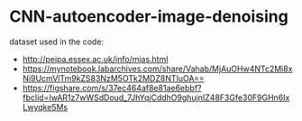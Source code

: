 # CNN-autoencoder-image-denoising
dataset used in the code:
- http://peipa.essex.ac.uk/info/mias.html
- https://mynotebook.labarchives.com/share/Vahab/MjAuOHw4NTc2Mi8xNi9UcmVlTm9kZS83NzM5OTk2MDZ8NTIuOA==
- https://figshare.com/s/37ec464af8e81ae6ebbf?fbclid=IwAR1z7wWSdDoud_7JhYqjCddhO9ghujnIZ48F3Gfe30F9GHn6IxLwyqke5Ms
